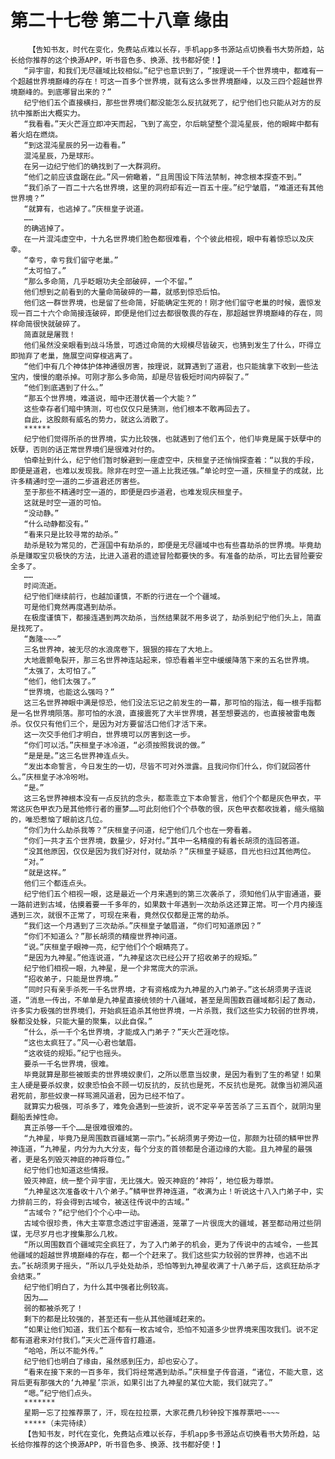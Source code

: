 # 第二十七卷 第二十八章 缘由
        【告知书友，时代在变化，免费站点难以长存，手机app多书源站点切换看书大势所趋，站长给你推荐的这个换源APP，听书音色多、换源、找书都好使！】
       “异宇宙，和我们无尽疆域比较相似。”纪宁也意识到了，“按理说一千个世界境中，都难有一个超越世界境巅峰的存在！可这一百多个世界境，就有这么多世界境巅峰，以及三四个超越世界境巅峰的。到底哪冒出来的？”
       纪宁他们五个直接横扫，那些世界境们都没能怎么反抗就死了，纪宁他们也只能从对方的反抗中推断出大概实力。
       “我看看。”天火芒涯立即冲天而起，飞到了高空，尔后眺望整个混沌星辰，他的眼眸中都有着火焰在燃烧。
       “到这混沌星辰的另一边看看。”
       混沌星辰，乃是球形。
       在另一边纪宁他们的确找到了一大群洞府。
       “他们之前应该盘踞在此。”风一俯瞰着，“且周围设下阵法禁制，神念根本探查不到。”
       “我们杀了一百二十六名世界境，这里的洞府却有近一百五十座。”纪宁皱眉，“难道还有其他世界境？”
       “就算有，也逃掉了。”庆桓皇子说道。
       ……
       的确逃掉了。
       在一片混沌虚空中，十九名世界境们脸色都很难看，个个彼此相视，眼中有着惊恐以及庆幸。
       “幸亏，幸亏我们留守老巢。”
       “太可怕了。”
       “那么多命简，几乎眨眼功夫全部破碎，一个不留。”
       他们想到之前看到的大量命简破碎的一幕，就感到惊恐后怕。
       他们这一群世界境，也是留了些命简，好能确定生死的！刚才他们留守老巢的时候，震惊发现一百二十六个命简接连破碎，即便是他们过去都很敬畏的存在，那超越世界境巅峰的存在，同样命简很快就破碎了。
       简直就是屠戮！
       他们虽然没亲眼看到战斗场景，可透过命简的大规模尽皆破灭，也猜到发生了什么，吓得立即抛弃了老巢，施展空间穿梭逃离了。
       “他们中有几个神体护体神通很厉害，按理说，就算遇到了道君，也只能擒拿下收到一些法宝内，慢慢的磨杀掉。可刚才那么多命简，却是尽皆极短时间内碎裂了。”
       “他们到底遇到了什么。”
       “那五个世界境，难道说，暗中还潜伏着一个大能？”
       这些幸存者们暗中猜测，可也仅仅只是猜测，他们根本不敢再回去了。
       自此，这股颇有威名的势力，就这么消散了。
       ******
       纪宁他们觉得所杀的世界境，实力比较强，也就遇到了他们五个，他们毕竟是属于妖孽中的妖孽，否则的话正常世界境们是很难对付的。
       怕牵扯到什么，纪宁他们暂时躲避到一座虚空中，庆桓皇子还悄悄探查着：“以我的手段，即便是道君，也难以发现我。除非在时空一道上比我还强。”单论时空一道，庆桓皇子的成就，比许多精通时空一道的二步道君还厉害些。
       至于那些不精通时空一道的，即便是四步道君，也难发现庆桓皇子。
       这就是时空一道的可怕。
       “没动静。”
       “什么动静都没有。”
       “看来只是比较寻常的劫杀。”
       劫杀是较为常见的，芒涯国中有劫杀的，即便是无尽疆域中也有些喜劫杀的世界境。毕竟劫杀是赚取宝贝极快的方法，比进入道君的遗迹冒险都要快的多。有准备的劫杀，可比去冒险要安全多了。
       ……
       时间流逝。
       纪宁他们继续前行，也越加谨慎，不断的行进在一个个疆域。
       可是他们竟然再度遇到劫杀。
       在极度谨慎下，都接连遇到两次劫杀，当然结果就不用多说了，劫杀到纪宁他们头上，简直是找死了。
       “轰隆~~~”
       三名世界神，被无尽的水浪席卷下，狠狠的摔在了大地上。
       大地震颤龟裂开，那三名世界神连站起来，惊恐看着半空中缓缓降落下来的五名世界境。
       “太强了，太可怕了。”
       “他们，他们太强了。”
       “世界境，也能这么强吗？”
       这三名世界神眼中满是惊恐，他们没法忘记之前发生的一幕，那可怕的指法，每一根手指都是一名世界境陨落。那可怕的水浪，直接震死了大半世界境，甚至想要逃的，也直接被雷电轰杀。仅仅只有他们三个，是因为对方要留活口他们才活下来。
       这一次交手他们才明白，世界境可以厉害到这一步。
       “你们可以活。”庆桓皇子冰冷道，“必须按照我说的做。”
       “是是是。”这三名世界神连点头。
       “发出本命誓言，今日发生的一切，尽皆不可对外泄露。且我问你们什么，你们就回答什么。”庆桓皇子冰冷吩咐。
       “是。”
       这三名世界神根本没有一点反抗的念头，都乖乖立下本命誓言，他们个个都是灰色甲衣，平常这灰色甲衣乃是其他修行者的噩梦……可此刻他们个个恭敬的很，灰色甲衣都收拢着，缩头缩脑的，唯恐惹恼了眼前这几位。
       “你们为什么劫杀我等？”庆桓皇子问道，纪宁他们几个也在一旁看着。
       “你们一共才五个世界境，数量少，好对付。”其中一名精瘦的有着长胡须的连回答道。
       “没其他原因，仅仅是因为我们好对付，就劫杀？”庆桓皇子疑惑，目光也扫过其他两位。
       “对。”
       “就是这样。”
       他们三个都连点头。
       纪宁他们五个相视一眼，这是最近一个月来遇到的第三次袭杀了，须知他们从宇宙通道，要一路前进到古域，估摸着要一千多年的，如果数十年遇到一次劫杀这还算正常。可一个月内接连遇到三次，就很不正常了，可现在来看，竟然仅仅都是正常的劫杀。
       “我们这一个月遇到了三次劫杀。”庆桓皇子皱眉道，“你们可知道原因？”
       “你们不知道么？”那长胡须的精瘦世界神问道。
       “说。”庆桓皇子眼神一亮，纪宁他们个个眼睛亮了。
       “是因为九神星。”他连说道，“九神星这次已经公开了招收弟子的规矩。”
       纪宁他们相视一眼，九神星，是一个非常庞大的宗派。
       “招收弟子，只能是世界境。”
       “同时只有亲手杀死一千名世界境，才有资格成为九神星的入门弟子。”这长胡须男子连说道，“消息一传出，不单单是九神星直接统领的十八疆域，甚至是周围数百疆域都引起了轰动，许多实力极强的世界境们，开始疯狂追杀其他世界境，一片杀戮，我们这些实力较弱的世界境，躲都没处躲，只能大量的聚集，以此自保。”
       “什么，杀一千个名世界境，才能成入门弟子？”天火芒涯吃惊。
       “这也太疯狂了。”风一心君也皱眉。
       “这收徒的规矩。”纪宁也摇头。
       要杀一千名世界境，很难。
       毕竟就算是那些被贩卖的世界境奴隶们，之所以愿意当奴隶，是因为看到了生的希望！如果主人硬是要杀奴隶，奴隶恐怕会不顾一切反抗的，反抗也是死，不反抗也是死。就像当初溯风道君死前，那些奴隶一样骂溯风道君，因为已经不怕了。
       就算实力极强，可杀多了，难免会遇到一些波折，说不定辛辛苦苦杀了三五百个，就阴沟里翻船丢掉性命。
       真正杀够一千个……是很难很难的。
       “九神星，毕竟乃是周围数百疆域第一宗门。”长胡须男子旁边一位，那颇为壮硕的鳞甲世界神连道，“九神星，内分为九大分支，每个分支的首领都是合道边缘的大能。且九神星的最强者，更是名列毁灭神庭的神将尊位。”
       纪宁他们也知道这些情报。
       毁灭神庭，统一整个异宇宙，无比强大。毁灭神庭的‘神将’，地位极为尊崇。
       “九神星这次准备收十八个弟子。”鳞甲世界神连道，“收满为止！听说这十八入门弟子中，实力排前三的，将会得到古域令，被送往传说中的古域。”
       “古域令？”纪宁他们个个心中一动。
       古域令很珍贵，伟大主宰意念透过宇宙通道，笼罩了一片很庞大的疆域，甚至都动用过些阴谋，无尽岁月也才搜集那么几枚。
       “所以周围数百个疆域完全疯狂了，为了入门弟子的机会，更为了传说中的古域令，一些其他疆域的超越世界境巅峰的存在，都一个个赶来了。我们这些实力较弱的世界神，也逃不出去。”长胡须男子摇头，“所以几乎处处劫杀，恐怕等到九神星收满了十八弟子后，这疯狂劫杀才会结束。”
       纪宁他们明白了，为什么其中强者比例较高。
       因为……
       弱的都被杀死了！
       剩下的都是比较强的，甚至还有一些从其他疆域赶来的。
       “如果让他们知道，我们五个都有一枚古域令，恐怕不知道多少世界境来围攻我们。说不定都有道君来对付我们。”天火芒涯传音打趣道。
       “哈哈，所以不能外传。”
       纪宁他们也明白了缘由，虽然感到压力，却也安心了。
       “看来在接下来的一百多年，我们将经常遇到劫杀。”庆桓皇子传音道，“诸位，不能大意，这背后更有那强大的‘九神星’宗派，如果引出了九神星的某位大能，我们就完了。”
       “嗯。”纪宁他们点头。
       *******
       星期一忘了拉推荐票了，汗，现在拉拉票，大家花费几秒钟投下推荐票吧~~~~
       *****（未完待续）
       【告知书友，时代在变化，免费站点难以长存，手机app多书源站点切换看书大势所趋，站长给你推荐的这个换源APP，听书音色多、换源、找书都好使！】